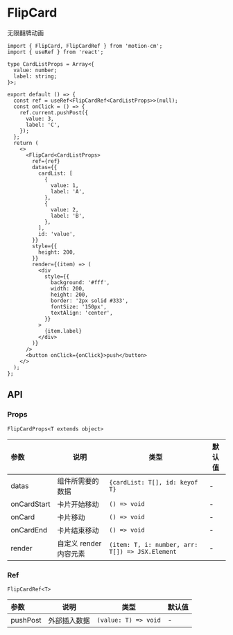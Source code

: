 # FlipCard

无限翻牌动画

```tsx
import { FlipCard, FlipCardRef } from 'motion-cm';
import { useRef } from 'react';

type CardListProps = Array<{
  value: number;
  label: string;
}>;

export default () => {
  const ref = useRef<FlipCardRef<CardListProps>>(null);
  const onClick = () => {
    ref.current.pushPost({
      value: 3,
      label: 'C',
    });
  };
  return (
    <>
      <FlipCard<CardListProps>
        ref={ref}
        datas={{
          cardList: [
            {
              value: 1,
              label: 'A',
            },
            {
              value: 2,
              label: 'B',
            },
          ],
          id: 'value',
        }}
        style={{
          height: 200,
        }}
        render={(item) => (
          <div
            style={{
              background: '#fff',
              width: 200,
              height: 200,
              border: '2px solid #333',
              fontSize: '150px',
              textAlign: 'center',
            }}
          >
            {item.label}
          </div>
        )}
      />
      <button onClick={onClick}>push</button>
    </>
  );
};
```

## API

### Props

`FlipCardProps<T extends object>`

| 参数        | 说明                   | 类型                                            | 默认值 |
| :---------- | ---------------------- | ----------------------------------------------- | ------ |
| datas       | 组件所需要的数据       | `{cardList: T[], id: keyof T}`                  | -      |
| onCardStart | 卡片开始移动           | `() => void`                                    | -      |
| onCard      | 卡片移动               | `() => void`                                    | -      |
| onCardEnd   | 卡片结束移动           | `() => void`                                    | -      |
| render      | 自定义 render 内容元素 | `(item: T, i: number, arr: T[]) => JSX.Element` | -      |

### Ref

`FlipCardRef<T>`

| 参数     | 说明         | 类型                 | 默认值 |
| :------- | ------------ | -------------------- | ------ |
| pushPost | 外部插入数据 | `(value: T) => void` | -      |
